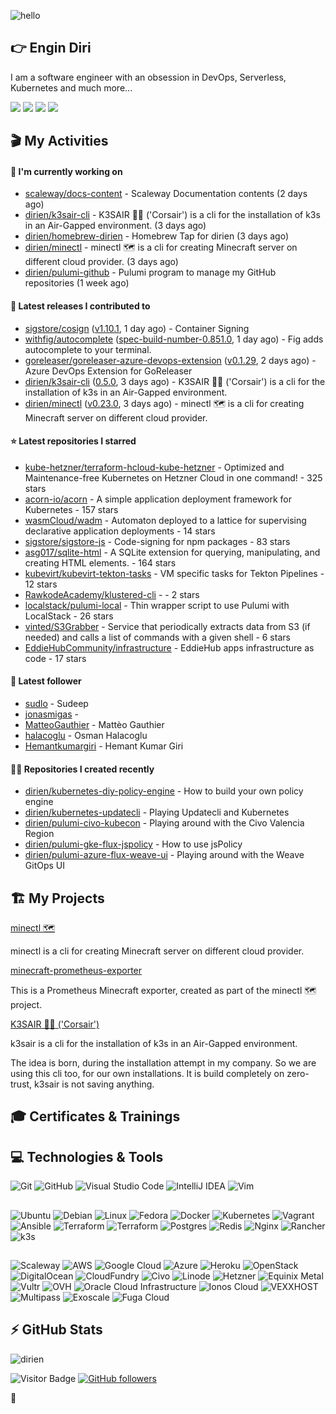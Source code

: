 ![hello](https://media.giphy.com/media/3ornk57KwDXf81rjWM/giphy.gif)

## 👉 Engin Diri

I am a software engineer with an obsession in DevOps, Serverless, Kubernetes and much more...

[![](https://img.shields.io/badge/-@__ediri-%231DA1F2?style=for-the-badge&logo=twitter&logoColor=ffffff)](https://twitter.com/_ediri)
[![](https://img.shields.io/badge/-@dirien-%23181717?style=for-the-badge&logo=github)](https://github.com/dirien)
[![](https://img.shields.io/badge/-@__ediri-E4405F?style=for-the-badge&logo=instagram&logoColor=white)](https://www.instagram.com/_ediri/)
[![](https://img.shields.io/badge/dirien-003366?style=for-the-badge&logo=linuxfoundation&logoColor=white)](https://openprofile.dev/profile/dirien)

## 🎬 My Activities

#### 👷 I'm currently working on

- [scaleway/docs-content](https://github.com/scaleway/docs-content) - Scaleway Documentation contents (2 days ago)
- [dirien/k3sair-cli](https://github.com/dirien/k3sair-cli) - K3SAIR 🏴‍☠️️ (&#39;Corsair&#39;) is a cli for the installation of k3s in an Air-Gapped environment. (3 days ago)
- [dirien/homebrew-dirien](https://github.com/dirien/homebrew-dirien) - Homebrew Tap for dirien (3 days ago)
- [dirien/minectl](https://github.com/dirien/minectl) - minectl 🗺  is a cli for creating Minecraft server on different cloud provider. (3 days ago)
- [dirien/pulumi-github](https://github.com/dirien/pulumi-github) - Pulumi program to manage my GitHub repositories (1 week ago)

#### 🚀 Latest releases I contributed to

- [sigstore/cosign](https://github.com/sigstore/cosign) ([v1.10.1](https://github.com/sigstore/cosign/releases/tag/v1.10.1), 1 day ago) - Container Signing
- [withfig/autocomplete](https://github.com/withfig/autocomplete) ([spec-build-number-0.851.0](https://github.com/withfig/autocomplete/releases/tag/spec-build-number-0.851.0), 1 day ago) - Fig adds autocomplete to your terminal.
- [goreleaser/goreleaser-azure-devops-extension](https://github.com/goreleaser/goreleaser-azure-devops-extension) ([v0.1.29](https://github.com/goreleaser/goreleaser-azure-devops-extension/releases/tag/v0.1.29), 2 days ago) - Azure DevOps Extension for GoReleaser
- [dirien/k3sair-cli](https://github.com/dirien/k3sair-cli) ([0.5.0](https://github.com/dirien/k3sair-cli/releases/tag/0.5.0), 3 days ago) - K3SAIR 🏴‍☠️️ (&#39;Corsair&#39;) is a cli for the installation of k3s in an Air-Gapped environment.
- [dirien/minectl](https://github.com/dirien/minectl) ([v0.23.0](https://github.com/dirien/minectl/releases/tag/v0.23.0), 3 days ago) - minectl 🗺  is a cli for creating Minecraft server on different cloud provider.

#### ⭐ Latest repositories I starred

- [kube-hetzner/terraform-hcloud-kube-hetzner](https://github.com/kube-hetzner/terraform-hcloud-kube-hetzner) - Optimized and Maintenance-free Kubernetes on Hetzner Cloud in one command! - 325 stars
- [acorn-io/acorn](https://github.com/acorn-io/acorn) - A simple application deployment framework for Kubernetes - 157 stars
- [wasmCloud/wadm](https://github.com/wasmCloud/wadm) - Automaton deployed to a lattice for supervising declarative application deployments - 14 stars
- [sigstore/sigstore-js](https://github.com/sigstore/sigstore-js) - Code-signing for npm packages - 83 stars
- [asg017/sqlite-html](https://github.com/asg017/sqlite-html) - A SQLite extension for querying, manipulating, and creating HTML elements. - 164 stars
- [kubevirt/kubevirt-tekton-tasks](https://github.com/kubevirt/kubevirt-tekton-tasks) - VM specific tasks for Tekton Pipelines - 12 stars
- [RawkodeAcademy/klustered-cli](https://github.com/RawkodeAcademy/klustered-cli) -  - 2 stars
- [localstack/pulumi-local](https://github.com/localstack/pulumi-local) - Thin wrapper script to use Pulumi with LocalStack - 26 stars
- [vinted/S3Grabber](https://github.com/vinted/S3Grabber) - Service that periodically extracts data from S3 (if needed) and calls a list of commands with a given shell - 6 stars
- [EddieHubCommunity/infrastructure](https://github.com/EddieHubCommunity/infrastructure) - EddieHub apps infrastructure as code - 17 stars

#### 👥 Latest follower

- [sudlo](https://github.com/sudlo) - Sudeep
- [jonasmigas](https://github.com/jonasmigas) - 
- [MatteoGauthier](https://github.com/MatteoGauthier) - Mattèo Gauthier
- [halacoglu](https://github.com/halacoglu) - Osman Halacoglu
- [Hemantkumargiri](https://github.com/Hemantkumargiri) - Hemant Kumar Giri

#### 👨‍💻 Repositories I created recently

- [dirien/kubernetes-diy-policy-engine](https://github.com/dirien/kubernetes-diy-policy-engine) - How to build your own policy engine
- [dirien/kubernetes-updatecli](https://github.com/dirien/kubernetes-updatecli) - Playing Updatecli and Kubernetes
- [dirien/pulumi-civo-kubecon](https://github.com/dirien/pulumi-civo-kubecon) - Playing around with the Civo Valencia Region
- [dirien/pulumi-gke-flux-jspolicy](https://github.com/dirien/pulumi-gke-flux-jspolicy) - How to use jsPolicy
- [dirien/pulumi-azure-flux-weave-ui](https://github.com/dirien/pulumi-azure-flux-weave-ui) - Playing around with the Weave GitOps UI


## 🏗️ My Projects
[minectl 🗺](https://github.com/dirien/minectl)

minectl is a cli for creating Minecraft server on different cloud provider.

[minecraft-prometheus-exporter](https://github.com/dirien/minecraft-prometheus-exporter)

This is a Prometheus Minecraft exporter, created as part of the minectl 🗺 project.

[K3SAIR 🏴‍☠️️ ('Corsair')](https://github.com/dirien/k3sair-cli)

k3sair is a cli for the installation of k3s in an Air-Gapped environment.

The idea is born, during the installation attempt in my company. So we are using this cli too, for our own
installations. It is build completely on zero-trust, k3sair is not saving anything.

## 🎓 Certificates & Trainings

<!--START_SECTION:badges-->
<!--END_SECTION:badges-->

## 💻 Technologies & Tools

![Git](https://img.shields.io/badge/git-%23F05033.svg?style=for-the-badge&logo=git&logoColor=white)
![GitHub](https://img.shields.io/badge/github-%23121011.svg?style=for-the-badge&logo=github&logoColor=white)
![Visual Studio Code](https://img.shields.io/badge/VisualStudioCode-0078d7.svg?style=for-the-badge&logo=visual-studio-code&logoColor=white)
![IntelliJ IDEA](https://img.shields.io/badge/IntelliJIDEA-000000.svg?style=for-the-badge&logo=intellij-idea&logoColor=white)
![Vim](https://img.shields.io/badge/VIM-%2311AB00.svg?style=for-the-badge&logo=vim&logoColor=white)

##

![Ubuntu](https://img.shields.io/badge/Ubuntu-E95420?style=for-the-badge&logo=ubuntu&logoColor=white)
![Debian](https://img.shields.io/badge/Debian-D70A53?style=for-the-badge&logo=debian&logoColor=white)
![Linux](https://img.shields.io/badge/Linux-FCC624?style=for-the-badge&logo=linux&logoColor=black)
![Fedora](https://img.shields.io/badge/Fedora-294172?style=for-the-badge&logo=fedora&logoColor=white)
![Docker](https://img.shields.io/badge/docker-0db7ed.svg?style=for-the-badge&logo=docker&logoColor=white)
![Kubernetes](https://img.shields.io/badge/kubernetes-326ce5.svg?style=for-the-badge&logo=kubernetes&logoColor=white)
![Vagrant](https://img.shields.io/badge/vagrant-1563FF.svg?style=for-the-badge&logo=vagrant&logoColor=white)
![Ansible](https://img.shields.io/badge/ansible-1A1918.svg?style=for-the-badge&logo=ansible&logoColor=white)
![Terraform](https://img.shields.io/badge/terraform-5835CC.svg?style=for-the-badge&logo=terraform&logoColor=white)
![Terraform](https://img.shields.io/badge/pulumi-8A3391.svg?style=for-the-badge&logo=pulumi&logoColor=white)
![Postgres](https://img.shields.io/badge/postgres-316192.svg?style=for-the-badge&logo=postgresql&logoColor=white)
![Redis](https://img.shields.io/badge/redis-DD0031.svg?style=for-the-badge&logo=redis&logoColor=white)
![Nginx](https://img.shields.io/badge/nginx-009639.svg?style=for-the-badge&logo=nginx&logoColor=white)
![Rancher](https://img.shields.io/badge/rancher-0075A8.svg?style=for-the-badge&logo=rancher&logoColor=white)
![k3s](https://img.shields.io/badge/k3s-FFC61C.svg?style=for-the-badge&logo=&logoColor=white)

##

![Scaleway](https://img.shields.io/badge/SCALEWAY-4f0599.svg?style=for-the-badge&logo=scaleway&logoColor=white)
![AWS](https://img.shields.io/badge/AWS-FF9900.svg?style=for-the-badge&logo=amazon-aws&logoColor=white)
![Google Cloud](https://img.shields.io/badge/GoogleCloud-4285F4.svg?style=for-the-badge&logo=google-cloud&logoColor=white)
![Azure](https://img.shields.io/badge/azure-0078D4.svg?style=for-the-badge&logo=microsoft-azure&logoColor=white)
![Heroku](https://img.shields.io/badge/heroku-430098.svg?style=for-the-badge&logo=heroku&logoColor=white)
![OpenStack](https://img.shields.io/badge/Openstack-f01742.svg?style=for-the-badge&logo=openstack&logoColor=white)
![DigitalOcean](https://img.shields.io/badge/DigitalOcean-0080FF.svg?style=for-the-badge&logo=DigitalOcean&logoColor=white)
![CloudFundry](https://img.shields.io/badge/CloudFoundry-0C9ED5.svg?style=for-the-badge&logo=cloudfoundry&logoColor=white)
![Civo](https://img.shields.io/badge/civo-239DFF.svg?style=for-the-badge&logo=civo&logoColor=white)
![Linode](https://img.shields.io/badge/linode-00A95C?style=for-the-badge&logo=linode&logoColor=white)
![Hetzner](https://img.shields.io/badge/hetzner-d50c2d?style=for-the-badge&logo=hetzner&logoColor=white)
![Equinix Metal](https://img.shields.io/badge/equinix--metal-d10810?style=for-the-badge&logo=equinixmetal&logoColor=white)
![Vultr](https://img.shields.io/badge/vultr-007BFC?style=for-the-badge&logo=vultr&logoColor=white)
![OVH](https://img.shields.io/badge/ovh-123F6D?style=for-the-badge&logo=ovh&logoColor=white)
![Oracle Cloud Infrastructure](https://img.shields.io/badge/Oracle_Cloud_Infrastructure-F80000?style=for-the-badge&logo=oracle&logoColor=white)
![Ionos Cloud](https://img.shields.io/badge/ionos--cloud-003D8F?style=for-the-badge&logo=ionos&logoColor=white)
![VEXXHOST](https://img.shields.io/badge/VEXXHOST-2A1659?style=for-the-badge&logo=vexxhost&logoColor=white)
![Multipass](https://img.shields.io/badge/Multipass-E95420?style=for-the-badge&logo=ubuntu&logoColor=white)
![Exoscale](https://img.shields.io/badge/Exoscale-DA291C?style=for-the-badge&logo=exoscale&logoColor=white)
![Fuga Cloud](https://img.shields.io/badge/fuga_cloud-242F4B?style=for-the-badge&logo=fugacloud&logoColor=white)

## ⚡ GitHub Stats

![dirien](https://github-readme-stats.vercel.app/api?username=dirien&show_icons=true&count_private=true&theme=dracula)

![Visitor Badge](https://visitor-badge.laobi.icu/badge?page_id=dirien)
[![GitHub followers](https://img.shields.io/github/followers/dirien.svg?style=social&label=Follow&maxAge=2592000)](https://github.com/dirien?tab=followers)

🧿
